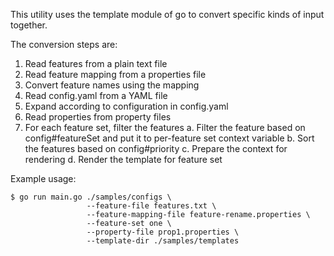 This utility uses the template module of go to convert specific kinds of input together.

The conversion steps are:
  1. Read features from a plain text file
  2. Read feature mapping from a properties file
  3. Convert feature names using the mapping
  4. Read config.yaml from a YAML file
  5. Expand according to configuration in config.yaml
  6. Read properties from property files
  7. For each feature set, filter the features
    a. Filter the feature based on config#featureSet and put it to per-feature set context variable
    b. Sort the features based on config#priority
    c. Prepare the context for rendering
    d. Render the template for feature set
    
Example usage:

    $ go run main.go ./samples/configs \
                     --feature-file features.txt \
                     --feature-mapping-file feature-rename.properties \
                     --feature-set one \
                     --property-file prop1.properties \
                     --template-dir ./samples/templates
